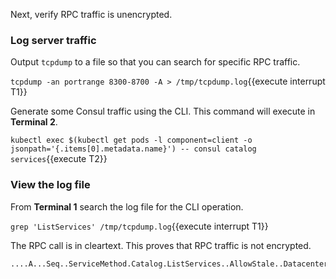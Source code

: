 Next, verify RPC traffic is unencrypted.

### Log server traffic

Output `tcpdump` to a file so that you can search for specific RPC traffic.

`tcpdump -an portrange 8300-8700 -A > /tmp/tcpdump.log`{{execute interrupt T1}}

Generate some Consul traffic using the CLI. This command will execute in **Terminal 2**.

`kubectl exec $(kubectl get pods -l component=client -o jsonpath='{.items[0].metadata.name}') -- consul catalog services`{{execute T2}}

### View the log file

From **Terminal 1** search the log file for the CLI operation.

`grep 'ListServices' /tmp/tcpdump.log`{{execute interrupt T1}}

The RPC call is in cleartext. This proves that RPC traffic
is not encrypted.

```plaintext
....A...Seq..ServiceMethod.Catalog.ListServices..AllowStale..Datacenter.dc1.Filter..MaxAge..MaxQueryTime..MaxStaleDuration..MinQueryIndex..MustRevalidate..NodeMetaFilters..RequireConsistent..Source..Datacenter..Ip..Node..Segment..StaleIfError..Token..UseCache.
```
